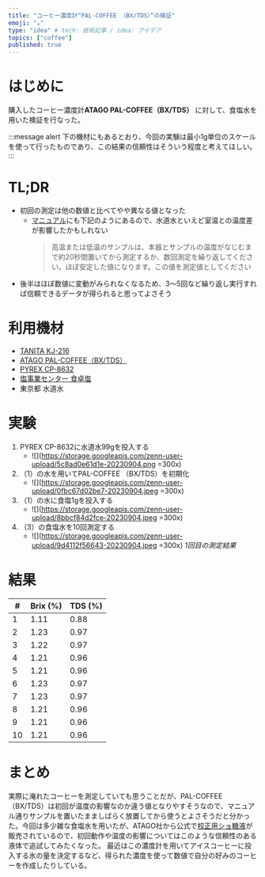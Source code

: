 ```yaml
---
title: "コーヒー濃度計“PAL-COFFEE （BX/TDS）”の検証"
emoji: "☕️"
type: "idea" # tech: 技術記事 / idea: アイデア
topics: ["coffee"]
published: true
---
```


# はじめに

購入したコーヒー濃度計**ATAGO PAL-COFFEE（BX/TDS）** に対して、食塩水を用いた検証を行なった。

:::message alert
下の機材にもあるとおり、今回の実験は最小1g単位のスケールを使って行ったものであり、この結果の信頼性はそういう程度と考えてほしい。
:::

# TL;DR

- 初回の測定は他の数値と比べてやや異なる値となった
    - [マニュアル](https://www.atago.net/japanese/new/pdf/manual/PAL-COFFEE_BXTDS_4533.pdf)にも下記のようにあるので、水道水といえど室温との温度差が影響したかもしれない
        > 高温または低温のサンプルは、本器とサンプルの温度がなじむまで約20秒間置いてから測定するか、数回測定を繰り返してください。ほぼ安定した値になります。この値を測定値としてください
- 後半はほぼ数値に変動がみられなくなるため、3〜5回など繰り返し実行すれば信頼できるデータが得られると思ってよさそう

# 利用機材

- [TANITA KJ-216](https://www.tanita.co.jp/product/scaleforkitchen/3456/)
- [ATAGO PAL-COFFEE（BX/TDS）](https://www.atago.net/lp/lp_pal_coffee/index.php?202300404)
- [PYREX CP-8632](https://www.p-life-house.jp/goods_CP-8632.html)
- [塩事業センター 食卓塩](https://www.shiojigyo.com/product/list/shokutakuen/)
- 東京都 水道水

# 実験

1. PYREX CP-8632に水道水99gを投入する
    - ![](https://storage.googleapis.com/zenn-user-upload/5c8ad0e61d1e-20230904.png =300x)
2. （1）の水を用いてPAL-COFFEE （BX/TDS）を初期化
    - ![](https://storage.googleapis.com/zenn-user-upload/0fbc67d02be7-20230904.jpeg =300x)
3. （1）の水に食塩1gを投入する
    - ![](https://storage.googleapis.com/zenn-user-upload/8bbcf84d2fce-20230904.jpeg =300x)
4. （3）の食塩水を10回測定する
    - ![](https://storage.googleapis.com/zenn-user-upload/9d4112f56643-20230904.jpeg =300x)
      *1回目の測定結果*

# 結果

| **#** | **Brix (%)** | **TDS (%)** |
|-------|--------------|-------------|
| 1     | 1.11         | 0.88        |
| 2     | 1.23         | 0.97        |
| 3     | 1.22         | 0.97        |
| 4     | 1.21         | 0.96        |
| 5     | 1.21         | 0.96        |
| 6     | 1.23         | 0.97        |
| 7     | 1.23         | 0.97        |
| 8     | 1.21         | 0.96        |
| 9     | 1.21         | 0.96        |
| 10    | 1.21         | 0.96        |

# まとめ

実際に淹れたコーヒーを測定していても思うことだが、PAL-COFFEE（BX/TDS）は初回が温度の影響なのか違う値となりやすそうなので、マニュアル通りサンプルを置いたまましばらく放置してから使うとよさそうだと分かった。今回は多少雑な食塩水を用いたが、ATAGO社から公式で[校正用ショ糖液](https://www.atago.net/japanese/new/atagoshop-index.php?key=JDW58314)が販売されているので、初回動作や温度の影響についてはこのような信頼性のある液体で追試してみたくなった。
最近はこの濃度計を用いてアイスコーヒーに投入する氷の量を決定するなど、得られた濃度を使って数値で自分の好みのコーヒーを作成したりしている。
